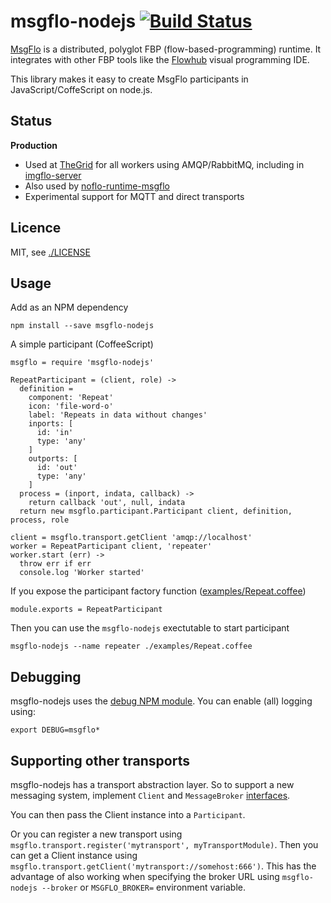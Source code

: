 # msgflo-nodejs [![Build Status](https://travis-ci.org/msgflo/msgflo-nodejs.svg?branch=master)](https://travis-ci.org/msgflo/msgflo-nodejs)

[MsgFlo](https://github.com/msgflo/msgflo) is a distributed, polyglot FBP (flow-based-programming)
runtime. It integrates with other FBP tools like the [Flowhub](http://flowhub.io) visual programming IDE.

This library makes it easy to create MsgFlo participants in JavaScript/CoffeScript on node.js.

## Status

**Production**

* Used at [TheGrid](https://thegrid.io) for all workers using AMQP/RabbitMQ,
including in [imgflo-server](https://github.com/jonnor/imgflo-server)
* Also used by [noflo-runtime-msgflo](https://github.com/noflo/noflo-runtime-msgflo)
* Experimental support for MQTT and direct transports

## Licence

MIT, see [./LICENSE](./LICENSE)

## Usage

Add as an NPM dependency

    npm install --save msgflo-nodejs

A simple participant (CoffeeScript)

    msgflo = require 'msgflo-nodejs'

    RepeatParticipant = (client, role) ->
      definition =
        component: 'Repeat'
        icon: 'file-word-o'
        label: 'Repeats in data without changes'
        inports: [
          id: 'in'
          type: 'any'
        ]
        outports: [
          id: 'out'
          type: 'any'
        ]
      process = (inport, indata, callback) ->
        return callback 'out', null, indata
      return new msgflo.participant.Participant client, definition, process, role

    client = msgflo.transport.getClient 'amqp://localhost'
    worker = RepeatParticipant client, 'repeater'
    worker.start (err) ->
      throw err if err
      console.log 'Worker started'

If you expose the participant factory function ([examples/Repeat.coffee](./examples/Repeat.coffee))

    module.exports = RepeatParticipant

Then you can use the `msgflo-nodejs` exectutable to start participant

    msgflo-nodejs --name repeater ./examples/Repeat.coffee

## Debugging

msgflo-nodejs uses the [debug NPM module](https://www.npmjs.com/package/debug).
You can enable (all) logging using:

    export DEBUG=msgflo*

## Supporting other transports

msgflo-nodejs has a transport abstraction layer. So to support a new messaging system,
implement `Client` and `MessageBroker` [interfaces](./src/interfaces.coffee).

You can then pass the Client instance into a `Participant`.

Or you can register a new transport using `msgflo.transport.register('mytransport', myTransportModule)`.
Then you can get a Client instance using `msgflo.transport.getClient('mytransport://somehost:666')`.
This has the advantage of also working when specifying the broker URL using
`msgflo-nodejs --broker` or `MSGFLO_BROKER=` environment variable.

